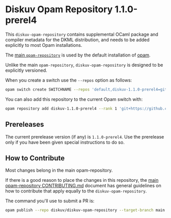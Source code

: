 # Diskuv Opam Repository 1.1.0-prerel4

This `diskuv-opam-repository` contains supplemental OCaml package and compiler
metadata for the DKML distribution, and needs to be added explicitly to most
Opam installations.

The [main `opam-repository`](https://github.com/ocaml/opam-repository)
is used by the default installation of [opam](https://opam.ocaml.org/).

Unlike the main `opam-repository`, `diskuv-opam-repository` is designed to
be explicitly versioned.

When you create a switch use the `--repos` option as follows:

```bash
opam switch create SWITCHNAME --repos 'default,diskuv-1.1.0-prerel4=git+https://github.com/diskuv/diskuv-opam-repository.git#v1.1.0-prerel4' 4.12.1
```

You can also add this repository to the current Opam switch with:

```bash
opam repository add diskuv-1.1.0-prerel4 --rank 1 'git+https://github.com/diskuv/diskuv-opam-repository.git#v1.1.0-prerel4'
```

## Prereleases

The current prerelease version (if any) is `1.1.0-prerel4`. Use the prerelease only if you have been given
special instructions to do so.

## How to Contribute

Most changes belong in the main opam-repository.

If there is a good reason to place the changes in this repository, the
[main opam-repository CONTRIBUTING.md](https://github.com/ocaml/opam-repository/blob/master/CONTRIBUTING.md)
document has general guidelines on how to contribute that apply equally to
the `diskuv-opam-repository`.

The command you'll use to submit a PR is:

```bash
opam publish --repo diskuv/diskuv-opam-repository --target-branch main
```
